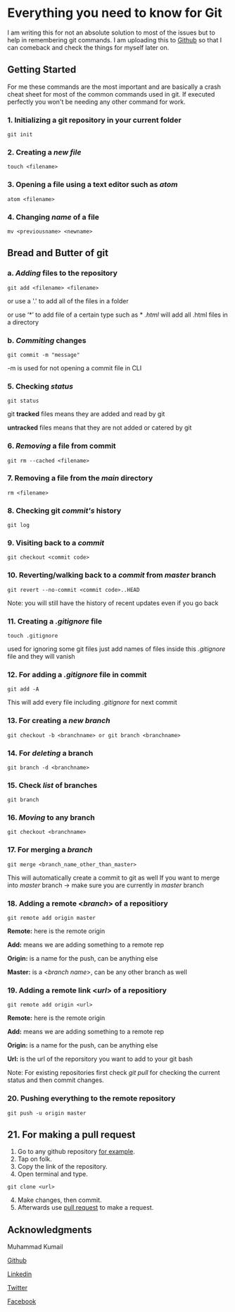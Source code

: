 # Everything you need to know for Git

I am writing this for not an absolute solution to most of the issues but to help in remembering git commands. I am uploading this to [Github](https://github.com/mkumail1) so that I can comeback and check the things for myself later on.

## Getting Started

For me these commands are the most important and are basically a crash cheat sheet for most of the common commands used in git. If executed perfectly you won't be needing any other command for work.

### 1. Initializing a git repository in your current folder

```
git init
```

### 2. Creating a *new file*

```
touch <filename>
```

### 3. Opening a file using a text editor such as *atom*

```
atom <filename>
```

### 4. Changing *name* of a file

```
mv <previousname> <newname>
```

## Bread and Butter of git

### a. *Adding* files to the repository

```
git add <filename> <filename> 
```
or use a '.' to add all of the files in a folder 

or use ‘*’ to add file of a certain type such as  * *.html* will add all .html files in a directory

### b. *Commiting* changes

```
git commit -m "message"
```
-m is used for not opening a commit file in CLI

### 5. Checking *status*

```
git status
```
git **tracked** files means they are added and read by git

**untracked** files means that they are not added or catered by git

### 6. *Removing* a file from commit

```
git rm --cached <filename>
```

### 7. Removing a file from the *main* directory
```
rm <filename>
```

### 8. Checking git *commit's* history

```
git log
```

### 9. Visiting back to a *commit*

```
git checkout <commit code>
```

### 10. Reverting/walking back to a *commit* from *master* branch 

```
git revert --no-commit <commit code>..HEAD
```
Note: you will still have the history of recent updates even if you go back

### 11. Creating a *.gitignore* file

```
touch .gitignore
```
used for ignoring some git files
just add names of files inside this *.gitignore* file and they will vanish

### 12. For adding a *.gitignore* file in commit

```
git add -A
```
This will add every file including *.gitignore* for next commit

### 13. For creating a *new branch*

```
git checkout -b <branchname> or git branch <branchname>
```

### 14. For *deleting* a branch

```
git branch -d <branchname>
```

### 15. Check *list* of branches

```
git branch
```

### 16. *Moving* to any branch

```
git checkout <branchname>
```

### 17. For merging a *branch*

```
git merge <branch_name_other_than_master>
```
This will automatically create a commit to git as well
If you want to merge into *master* branch -> make sure you are currently in *master* branch 

### 18. Adding a remote <*branch*> of a repositiory

```
git remote add origin master
```
**Remote:** here is the remote origin

**Add:** means we are adding something to a remote rep

**Origin:** is a name for the push, can be anything else

**Master:** is a <*branch name*>, can be any other branch as well

### 19. Adding a remote link <*url*> of a repositiory

```
git remote add origin <url>
```
**Remote:** here is the remote origin

**Add:** means we are adding something to a remote rep

**Origin:** is a name for the push, can be anything else

**Url:** is the url of the reporsitory you want to add to your git bash

Note: For existing repositories first check *git pull* for checking the current status and then commit changes.

### 20. Pushing everything to the remote repository

```
git push -u origin master
```

## 21. For making a pull request

1. Go to any github repository [for example](https://github.com/mkumail1/PurrfectMatchingHTML-CSS).
2. Tap on folk.
3. Copy the link of the repository.
4. Open terminal and type.
```
git clone <url>
```
4. Make changes, then commit.
5. Afterwards use [pull request](https://github.com/mkumail1/PurrfectMatchingHTML-CSS/pulls) to make a request.

## Acknowledgments

Muhammad Kumail 

[Github](https://github.com/mkumail1)

[Linkedin](https://www.linkedin.com/in/mkumail1/)

[Twitter](https://www.twitter.com/thezwitterguy)

[Facebook](https://www.facebook.com/thezwitterguy)


